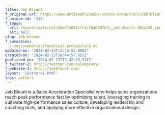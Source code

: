 ```yaml
---
title: Jeb Blount
f_original-url: https://www.actionablebooks.com/en-ca/authors/Jeb-Blount/
f_unique-id: '212'
f_image:
  url: /assets/external/65d77a0911fc1cf0a0007bfc_jed-blount-180x220.jpeg
  alt: null
slug: jeb-blount
f_summaries:
  - cms/summaries/fanatical-prospecting.md
updated-on: '2024-02-23T13:30:55.880Z'
created-on: '2024-02-22T16:44:57.552Z'
published-on: '2024-02-23T13:42:23.311Z'
f_twitter-2: http://twitter.com/salesgravy/
f_website-2: http://jebblount.com/
layout: '[authors].html'
tags: authors
---
```


Jeb Blount is a Sales Acceleration Specialist who helps sales organizations reach peak performance fast by optimizing talent, leveraging training to cultivate high-performance sales culture, developing leadership and coaching skills, and applying more effective organizational design.
